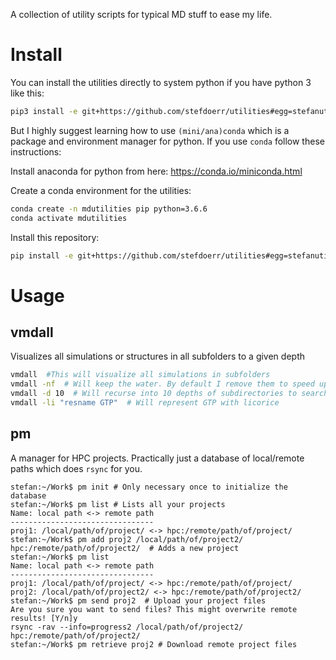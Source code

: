 A collection of utility scripts for typical MD stuff to ease my life.

# Install
You can install the utilities directly to system python if you have python 3 like this:
```sh
pip3 install -e git+https://github.com/stefdoerr/utilities#egg=stefanutils
```

But I highly suggest learning how to use `(mini/ana)conda` which is a package and environment manager for python.
If you use `conda` follow these instructions:

Install anaconda for python from here: https://conda.io/miniconda.html

Create a conda environment for the utilities:
```sh
conda create -n mdutilities pip python=3.6.6
conda activate mdutilities
```

Install this repository:
```sh
pip install -e git+https://github.com/stefdoerr/utilities#egg=stefanutils
```

# Usage

## vmdall
Visualizes all simulations or structures in all subfolders to a given depth

```sh
vmdall  #This will visualize all simulations in subfolders
vmdall -nf  # Will keep the water. By default I remove them to speed up stuff
vmdall -d 10  # Will recurse into 10 depths of subdirectories to search for files
vmdall -li "resname GTP"  # Will represent GTP with licorice
```

## pm
A manager for HPC projects. Practically just a database of local/remote paths which does `rsync` for you.

```
stefan:~/Work$ pm init # Only necessary once to initialize the database
stefan:~/Work$ pm list # Lists all your projects
Name: local path <-> remote path
--------------------------------
proj1: /local/path/of/project/ <-> hpc:/remote/path/of/project/
stefan:~/Work$ pm add proj2 /local/path/of/project2/ hpc:/remote/path/of/project2/  # Adds a new project
stefan:~/Work$ pm list
Name: local path <-> remote path
--------------------------------
proj1: /local/path/of/project/ <-> hpc:/remote/path/of/project/
proj2: /local/path/of/project2/ <-> hpc:/remote/path/of/project2/
stefan:~/Work$ pm send proj2  # Upload your project files
Are you sure you want to send files? This might overwrite remote results! [Y/n]y
rsync -rav --info=progress2 /local/path/of/project2/ hpc:/remote/path/of/project2/
stefan:~/Work$ pm retrieve proj2 # Download remote project files
```
